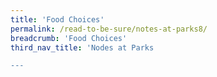 ```yaml
---
title: 'Food Choices'
permalink: /read-to-be-sure/notes-at-parks8/
breadcrumb: 'Food Choices'
third_nav_title: 'Nodes at Parks

---
```


